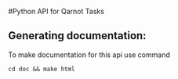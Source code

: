 #Python API for Qarnot Tasks

## Generating documentation:

To make documentation for this api use command

    cd doc && make html

